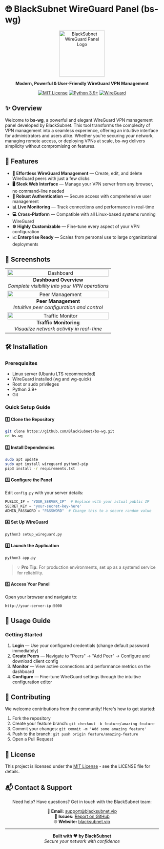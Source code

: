 # 🌐 BlackSubnet WireGuard Panel (bs-wg)

<div align="center">
  <img src="https://i.ibb.co/GvmXK9rk/photo-2025-02-05-00-42-17.jpg" alt="BlackSubnet WireGuard Panel Logo" width="150">
  
  **Modern, Powerful & User-Friendly WireGuard VPN Management**
  
  [![MIT License](https://img.shields.io/badge/License-MIT-blue.svg)](LICENSE)
  [![Python 3.9+](https://img.shields.io/badge/Python-3.9+-green.svg)](https://www.python.org/downloads/)
  [![WireGuard](https://img.shields.io/badge/WireGuard-Compatible-orange.svg)](https://www.wireguard.com/)
</div>

## ✨ Overview

Welcome to **bs-wg**, a powerful and elegant WireGuard VPN management panel developed by BlackSubnet. This tool transforms the complexity of VPN management into a seamless experience, offering an intuitive interface for administrators and users alike. Whether you're securing your network, managing remote access, or deploying VPNs at scale, bs-wg delivers simplicity without compromising on features.

## 🚀 Features

- **🔄 Effortless WireGuard Management** — Create, edit, and delete WireGuard peers with just a few clicks
- **🖥️ Sleek Web Interface** — Manage your VPN server from any browser, no command-line needed
- **🔐 Robust Authentication** — Secure access with comprehensive user management
- **📊 Live Monitoring** — Track connections and performance in real-time
- **💻 Cross-Platform** — Compatible with all Linux-based systems running WireGuard
- **⚙️ Highly Customizable** — Fine-tune every aspect of your VPN configuration
- **📈 Enterprise Ready** — Scales from personal use to large organizational deployments

## 📸 Screenshots

<div align="center">
  <table>
    <tr>
      <td align="center">
        <img src="https://i.ibb.co/219CmSjR/photo-2025-03-03-21-46-20.jpg" alt="Dashboard" width="100%">
        <br><strong>Dashboard Overview</strong>
        <br><em>Complete visibility into your VPN operations</em>
      </td>
    </tr>
    <tr>
      <td align="center">
        <img src="https://i.ibb.co/XNG68Kv/photo-2025-03-03-21-46-55.jpg" alt="Peer Management" width="100%">
        <br><strong>Peer Management</strong>
        <br><em>Intuitive peer configuration and control</em>
      </td>
    </tr>
    <tr>
      <td align="center">
        <img src="https://i.ibb.co/ymbXGq1Z/photo-2025-03-03-21-46-27.jpg" alt="Traffic Monitor" width="100%">
        <br><strong>Traffic Monitoring</strong>
        <br><em>Visualize network activity in real-time</em>
      </td>
    </tr>
  </table>
</div>

## 🛠️ Installation

### Prerequisites
- Linux server (Ubuntu LTS recommended)
- WireGuard installed (wg and wg-quick)
- Root or sudo privileges
- Python 3.9+
- Git

### Quick Setup Guide

#### 1️⃣ Clone the Repository
```bash
git clone https://github.com/BlackSubnet/bs-wg.git
cd bs-wg
```

#### 2️⃣ Install Dependencies
```bash
sudo apt update
sudo apt install wireguard python3-pip
pip3 install -r requirements.txt
```

#### 3️⃣ Configure the Panel
Edit `config.py` with your server details:
```python
PUBLIC_IP = "YOUR_SERVER_IP"  # Replace with your actual public IP
SECRET_KEY = 'your-secret-key-here'
ADMIN_PASSWORD = "PASSWORD"  # Change this to a secure random value
```

#### 4️⃣ Set Up WireGuard
```bash
python3 setup_wireguard.py
```

#### 5️⃣ Launch the Application
```bash
python3 app.py
```
> 💡 **Pro Tip:** For production environments, set up as a systemd service for reliability.

#### 6️⃣ Access Your Panel
Open your browser and navigate to:
```
http://your-server-ip:5000
```

## 📝 Usage Guide

### Getting Started

1. **Login** — Use your configured credentials (change default password immediately)
2. **Create Peers** — Navigate to "Peers" → "Add Peer" → Configure and download client config
3. **Monitor** — View active connections and performance metrics on the dashboard
4. **Configure** — Fine-tune WireGuard settings through the intuitive configuration editor

## 👥 Contributing

We welcome contributions from the community! Here's how to get started:

1. Fork the repository
2. Create your feature branch: `git checkout -b feature/amazing-feature`
3. Commit your changes: `git commit -m 'Add some amazing feature'`
4. Push to the branch: `git push origin feature/amazing-feature`
5. Open a Pull Request

## 📜 License

This project is licensed under the [MIT License](LICENSE) - see the LICENSE file for details.

## 📬 Contact & Support

<div align="center">
  
  Need help? Have questions? Get in touch with the BlackSubnet team:
  
  📧 **Email:** [support@blacksubnet.vip](mailto:support@blacksubnet.vip)  
  🐛 **Issues:** [Report on GitHub](https://github.com/BlackSubnet/bs-wg/issues)  
  🌐 **Website:** [blacksubnet.vip](https://blacksubnet.vip)
</div>

---

<div align="center">
  <b>Built with ❤️ by BlackSubnet</b><br>
  <i>Secure your network with confidence</i>
</div>
